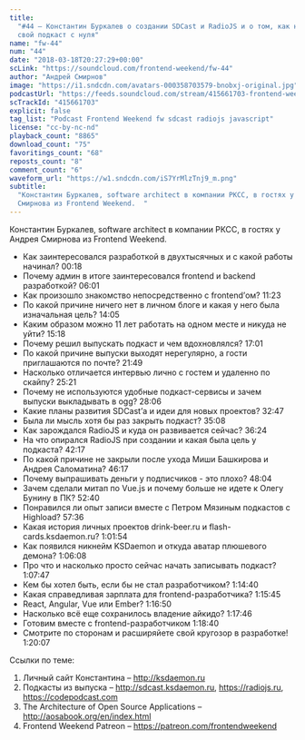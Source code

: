 ```yaml
---
title:
  "#44 – Константин Буркалев о создании SDCast и RadioJS и о том, как начать
  свой подкаст с нуля"
name: "fw-44"
num: "44"
date: "2018-03-18T20:27:29+00:00"
scLink: "https://soundcloud.com/frontend-weekend/fw-44"
author: "Андрей Смирнов"
image: "https://i1.sndcdn.com/avatars-000358703579-bnobxj-original.jpg"
podcastUrl: "https://feeds.soundcloud.com/stream/415661703-frontend-weekend-fw-44.m4a"
scTrackId: "415661703"
explicit: false
tag_list: "Podcast Frontend Weekend fw sdcast radiojs javascript"
license: "cc-by-nc-nd"
playback_count: "8865"
download_count: "75"
favoritings_count: "68"
reposts_count: "8"
comment_count: "6"
waveform_url: "https://w1.sndcdn.com/iS7YrMlzTnj9_m.png"
subtitle:
  "Константин Буркалев, software architect в компании РКСС, в гостях у Андрея
  Смирнова из Frontend Weekend.  "
---
```


Константин Буркалев, software architect в компании РКСС, в гостях у Андрея
Смирнова из Frontend Weekend.

- Как заинтересовался разработкой в двухтысячных и с какой работы начинал?
  <timecode sec="18">00:18</timecode>
- Почему админ в итоге заинтересовался frontend и backend разработкой?
  <timecode sec="361">06:01</timecode>
- Как произошло знакомство непосредственно с frontend’ом?
  <timecode sec="683">11:23</timecode>
- По какой причине ничего нет в личном блоге и какая у него была изначальная
  цель? <timecode sec="845">14:05</timecode>
- Каким образом можно 11 лет работать на одном месте и никуда не уйти?
  <timecode sec="918">15:18</timecode>
- Почему решил выпускать подкаст и чем вдохновлялся?
  <timecode sec="1021">17:01</timecode>
- По какой причине выпуски выходят нерегулярно, а гости приглашаются по почте?
  <timecode sec="1309">21:49</timecode>
- Насколько отличается интервью лично с гостем и удаленно по скайпу?
  <timecode sec="1521">25:21</timecode>
- Почему не используются удобные подкаст-сервисы и зачем выпуски выкладывать в
  ogg? <timecode sec="1686">28:06</timecode>
- Какие планы развития SDCast’а и идеи для новых проектов?
  <timecode sec="1967">32:47</timecode>
- Была ли мысль хотя бы раз закрыть подкаст?
  <timecode sec="2108">35:08</timecode>
- Как зарождался RadioJS и куда он развивается сейчас?
  <timecode sec="2184">36:24</timecode>
- На что опирался RadioJS при создании и какая была цель у подкаста?
  <timecode sec="2537">42:17</timecode>
- По какой причине не закрыли после ухода Миши Башкирова и Андрея Саломатина?
  <timecode sec="2777">46:17</timecode>
- Почему выпрашивать деньги у подписчиков - это плохо?
  <timecode sec="2884">48:04</timecode>
- Зачем сделали митап по Vue.js и почему больше не идете к Олегу Бунину в ПК?
  <timecode sec="3160">52:40</timecode>
- Понравился ли опыт записи вместе с Петром Мязиным подкастов с Highload?
  <timecode sec="3456">57:36</timecode>
- Какая история личных проектов drink-beer.ru и flash-cards.ksdaemon.ru?
  <timecode sec="3714">1:01:54</timecode>
- Как появился никнейм KSDaemon и откуда аватар плюшевого демона?
  <timecode sec="3968">1:06:08</timecode>
- Про что и насколько просто сейчас начать записывать подкаст?
  <timecode sec="4067">1:07:47</timecode>
- Кем бы хотел быть, если бы не стал разработчиком?
  <timecode sec="4480">1:14:40</timecode>
- Какая справедливая зарплата для frontend-разработчика?
  <timecode sec="4545">1:15:45</timecode>
- React, Angular, Vue или Ember? <timecode sec="4610">1:16:50</timecode>
- Насколько всё еще сохранилось владение айкидо?
  <timecode sec="4666">1:17:46</timecode>
- Готовим вместе с frontend-разработчиком
  <timecode sec="4720">1:18:40</timecode>
- Смотрите по сторонам и расширяйете свой кругозор в разработке!
  <timecode sec="4807">1:20:07</timecode>

Ссылки по теме:

1. Личный сайт Константина – <http://ksdaemon.ru>
2. Подкасты из выпуска – <http://sdcast.ksdaemon.ru>, <https://radiojs.ru>,
   <https://codepodcast.com>
3. The Architecture of Open Source Applications –
   <http://aosabook.org/en/index.html>
4. Frontend Weekend Patreon – <https://patreon.com/frontendweekend>
